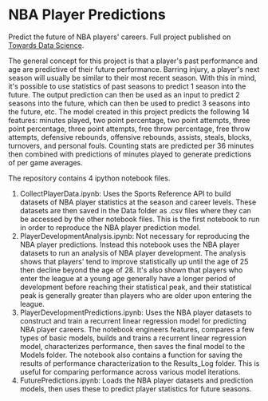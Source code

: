 # NBA Player Predictions
Predict the future of NBA players' careers. Full project published on [Towards Data Science](https://towardsdatascience.com/the-nbas-2023-mvp-is-ff78deb85122).

The general concept for this project is that a player's past performance and age are predictive of their future performance. Barring injury, a player's next season will usually be similar to their most recent season. With this in mind, it's possible to use statistics of past seasons to predict 1 season into the future. The output prediction can then be used as an input to predict 2 seasons into the future, which can then be used to predict 3 seasons into the future, etc. The model created in this project predicts the following 14 features: minutes played, two point percentage, two point attempts, three point percentage, three point attempts, free throw percentage, free throw attempts, defensive rebounds, offensive rebounds, assists, steals, blocks, turnovers, and personal fouls. Counting stats are predicted per 36 minutes then combined with predictions of minutes played to generate predictions of per game averages.

The repository contains 4 ipython notebook files.

1. CollectPlayerData.ipynb: Uses the Sports Reference API to build datasets of NBA player statistics at the season and career levels. These datasets are then saved in the Data folder as .csv files where they can be accessed by the other notebook files. This is the first notebook to run in order to reproduce the NBA player prediction model.
2. PlayerDevelopmentAnalysis.ipynb: Not necessary for reproducing the NBA player predictions. Instead this notebook uses the NBA player datasets to run an analysis of NBA player development. The analysis shows that players' tend to improve statistically up until the age of 25 then decline beyond the age of 28. It's also shown that players who enter the league at a young age generally have a longer period of development before reaching their statistical peak, and their statistical peak is generally greater than players who are older upon entering the league.
3. PlayerDevelopmentPredictions.ipynb: Uses the NBA player datasets to construct and train a recurrent linear regression model for predicting NBA player careers. The notebook engineers features, compares a few types of basic models, builds and trains a recurrent linear regression model, characterizes performance, then saves the final model to the Models folder. The notebook also contains a function for saving the results of performance characterization to the Results_Log folder. This is useful for comparing performance across various model iterations.
4. FuturePredictions.ipynb: Loads the NBA player datasets and prediction models, then uses these to predict player statistics for future seasons.
